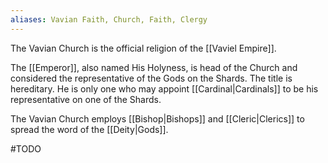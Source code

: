 ```yaml
---
aliases: Vavian Faith, Church, Faith, Clergy
---
```

The Vavian Church is the official religion of the [[Vaviel Empire]].

The [[Emperor]], also named His Holyness, is head of the Church and considered the representative of the Gods on the Shards. The title is hereditary. He is only one who may appoint [[Cardinal|Cardinals]] to be his representative on one of the Shards.

The Vavian Church employs [[Bishop|Bishops]] and [[Cleric|Clerics]] to spread the word of the [[Deity|Gods]].

#TODO